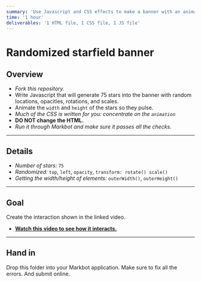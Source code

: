 ```yaml
---
summary: 'Use Javascript and CSS effects to make a banner with an animated random starfield in the background.'
time: '1 hour'
deliverables: '1 HTML file, 1 CSS file, 1 JS file'
---
```


# Randomized starfield banner

## Overview

- *Fork this repository.*
- Write Javascript that will generate 75 stars into the banner with random locations, opacities, rotations, and scales.
- Animate the `width` and `height` of the stars so they pulse.
- *Much of the CSS is written for you: concentrate on the `animation`*
- **DO NOT change the HTML.**
- *Run it through Markbot and make sure it passes all the checks.*

---

## Details

- *Number of stars:* `75`
- *Randomized:* `top`, `left`, `opacity`, `transform: rotate() scale()`
- *Getting the width/height of elements:* `outerWidth()`, `outerHeight()`

---

## Goal

Create the interaction shown in the linked video.

- [**Watch this video to see how it interacts.**](https://videos.learntheweb.courses/playlists/web-dev-js/randomized-stars.mp4)

---

## Hand in

Drop this folder into your Markbot application. Make sure to fix all the errors. And submit online.
